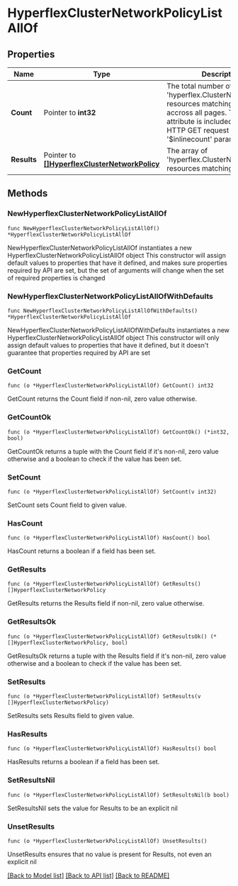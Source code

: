# HyperflexClusterNetworkPolicyListAllOf

## Properties

Name | Type | Description | Notes
------------ | ------------- | ------------- | -------------
**Count** | Pointer to **int32** | The total number of &#39;hyperflex.ClusterNetworkPolicy&#39; resources matching the request, accross all pages. The &#39;Count&#39; attribute is included when the HTTP GET request includes the &#39;$inlinecount&#39; parameter. | [optional] 
**Results** | Pointer to [**[]HyperflexClusterNetworkPolicy**](HyperflexClusterNetworkPolicy.md) | The array of &#39;hyperflex.ClusterNetworkPolicy&#39; resources matching the request. | [optional] 

## Methods

### NewHyperflexClusterNetworkPolicyListAllOf

`func NewHyperflexClusterNetworkPolicyListAllOf() *HyperflexClusterNetworkPolicyListAllOf`

NewHyperflexClusterNetworkPolicyListAllOf instantiates a new HyperflexClusterNetworkPolicyListAllOf object
This constructor will assign default values to properties that have it defined,
and makes sure properties required by API are set, but the set of arguments
will change when the set of required properties is changed

### NewHyperflexClusterNetworkPolicyListAllOfWithDefaults

`func NewHyperflexClusterNetworkPolicyListAllOfWithDefaults() *HyperflexClusterNetworkPolicyListAllOf`

NewHyperflexClusterNetworkPolicyListAllOfWithDefaults instantiates a new HyperflexClusterNetworkPolicyListAllOf object
This constructor will only assign default values to properties that have it defined,
but it doesn't guarantee that properties required by API are set

### GetCount

`func (o *HyperflexClusterNetworkPolicyListAllOf) GetCount() int32`

GetCount returns the Count field if non-nil, zero value otherwise.

### GetCountOk

`func (o *HyperflexClusterNetworkPolicyListAllOf) GetCountOk() (*int32, bool)`

GetCountOk returns a tuple with the Count field if it's non-nil, zero value otherwise
and a boolean to check if the value has been set.

### SetCount

`func (o *HyperflexClusterNetworkPolicyListAllOf) SetCount(v int32)`

SetCount sets Count field to given value.

### HasCount

`func (o *HyperflexClusterNetworkPolicyListAllOf) HasCount() bool`

HasCount returns a boolean if a field has been set.

### GetResults

`func (o *HyperflexClusterNetworkPolicyListAllOf) GetResults() []HyperflexClusterNetworkPolicy`

GetResults returns the Results field if non-nil, zero value otherwise.

### GetResultsOk

`func (o *HyperflexClusterNetworkPolicyListAllOf) GetResultsOk() (*[]HyperflexClusterNetworkPolicy, bool)`

GetResultsOk returns a tuple with the Results field if it's non-nil, zero value otherwise
and a boolean to check if the value has been set.

### SetResults

`func (o *HyperflexClusterNetworkPolicyListAllOf) SetResults(v []HyperflexClusterNetworkPolicy)`

SetResults sets Results field to given value.

### HasResults

`func (o *HyperflexClusterNetworkPolicyListAllOf) HasResults() bool`

HasResults returns a boolean if a field has been set.

### SetResultsNil

`func (o *HyperflexClusterNetworkPolicyListAllOf) SetResultsNil(b bool)`

 SetResultsNil sets the value for Results to be an explicit nil

### UnsetResults
`func (o *HyperflexClusterNetworkPolicyListAllOf) UnsetResults()`

UnsetResults ensures that no value is present for Results, not even an explicit nil

[[Back to Model list]](../README.md#documentation-for-models) [[Back to API list]](../README.md#documentation-for-api-endpoints) [[Back to README]](../README.md)


